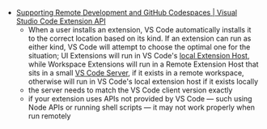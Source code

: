 - [Supporting Remote Development and GitHub Codespaces | Visual Studio Code Extension API](https://code.visualstudio.com/api/advanced-topics/remote-extensions#architecture-and-extension-kinds)
	- When a user installs an extension, VS Code automatically installs it to the correct location based on its kind. If an extension can run as either kind, VS Code will attempt to choose the optimal one for the situation; UI Extensions will run in VS Code's [local Extension Host](/api/advanced-topics/extension-host), while Workspace Extensions will run in a Remote Extension Host that sits in a small [VS Code Server](/docs/remote/vscode-server), if it exists in a remote workspace, otherwise will run in VS Code's local extension host if it exists locally
	- the server needs to match the VS Code client version exactly
	- if your extension uses APIs not provided by VS Code — such using Node APIs or running shell scripts — it may not work properly when run remotely